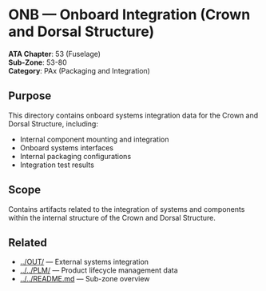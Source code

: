 # ONB — Onboard Integration (Crown and Dorsal Structure)

**ATA Chapter**: 53 (Fuselage)  
**Sub-Zone**: 53-80  
**Category**: PAx (Packaging and Integration)

## Purpose

This directory contains onboard systems integration data for the Crown and Dorsal Structure, including:
- Internal component mounting and integration
- Onboard systems interfaces
- Internal packaging configurations
- Integration test results

## Scope

Contains artifacts related to the integration of systems and components within the internal structure of the Crown and Dorsal Structure.

## Related

- [../OUT/](../OUT/) — External systems integration
- [../../PLM/](../../PLM/) — Product lifecycle management data
- [../../README.md](../../README.md) — Sub-zone overview
